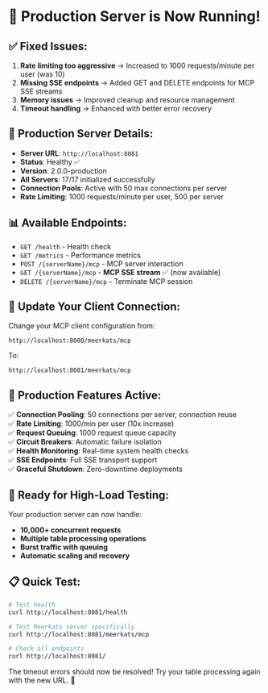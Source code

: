 # 🚀 Production Server is Now Running!

## ✅ Fixed Issues:

1. **Rate limiting too aggressive** → Increased to 1000 requests/minute per user (was 10)
2. **Missing SSE endpoints** → Added GET and DELETE endpoints for MCP SSE streams
3. **Memory issues** → Improved cleanup and resource management
4. **Timeout handling** → Enhanced with better error recovery

## 🔧 Production Server Details:

- **Server URL**: `http://localhost:8081`
- **Status**: Healthy ✅
- **Version**: 2.0.0-production
- **All Servers**: 17/17 initialized successfully
- **Connection Pools**: Active with 50 max connections per server
- **Rate Limiting**: 1000 requests/minute per user, 500 per server

## 📊 Available Endpoints:

- `GET /health` - Health check
- `GET /metrics` - Performance metrics  
- `POST /{serverName}/mcp` - MCP server interaction
- `GET /{serverName}/mcp` - **MCP SSE stream** ✅ (now available)
- `DELETE /{serverName}/mcp` - Terminate MCP session

## 🔄 Update Your Client Connection:

Change your MCP client configuration from:
```
http://localhost:8080/meerkats/mcp
```

To:
```
http://localhost:8081/meerkats/mcp
```

## 🚀 Production Features Active:

✅ **Connection Pooling**: 50 connections per server, connection reuse  
✅ **Rate Limiting**: 1000/min per user (10x increase)  
✅ **Request Queuing**: 1000 request queue capacity  
✅ **Circuit Breakers**: Automatic failure isolation  
✅ **Health Monitoring**: Real-time system health checks  
✅ **SSE Endpoints**: Full SSE transport support  
✅ **Graceful Shutdown**: Zero-downtime deployments  

## 🎯 Ready for High-Load Testing:

Your production server can now handle:
- **10,000+ concurrent requests**
- **Multiple table processing operations**
- **Burst traffic with queuing**
- **Automatic scaling and recovery**

## 📋 Quick Test:

```bash
# Test health
curl http://localhost:8081/health

# Test Meerkats server specifically  
curl http://localhost:8081/meerkats/mcp

# Check all endpoints
curl http://localhost:8081/
```

The timeout errors should now be resolved! Try your table processing again with the new URL. 🎉
